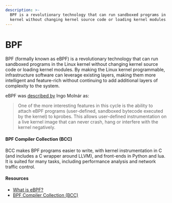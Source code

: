 ```yaml
---
description: >-
  BPF is a revolutionary technology that can run sandboxed programs in the Linux
  kernel without changing kernel source code or loading kernel modules.
---
```


# BPF

BPF \(formally known as eBPF\) is a revolutionary technology that can run sandboxed programs in the Linux kernel without changing kernel source code or loading kernel modules. By making the Linux kernel programmable, infrastructure software can leverage existing layers, making them more intelligent and feature-rich without continuing to add additional layers of complexity to the system.

eBPF was [described by](https://lkml.org/lkml/2015/4/14/232) Ingo Molnár as:

> One of the more interesting features in this cycle is the ability to attach eBPF programs \(user-defined, sandboxed bytecode executed by the kernel\) to kprobes. This allows user-defined instrumentation on a live kernel image that can never crash, hang or interfere with the kernel negatively.



#### BPF Compiler Collection \(BCC\)

BCC makes BPF programs easier to write, with kernel instrumentation in C \(and includes a C wrapper around LLVM\), and front-ends in Python and lua. It is suited for many tasks, including performance analysis and network traffic control.

#### Resources

* [What is eBPF?](https://ebpf.io/what-is-ebpf)
* [BPF Compiler Collection \(BCC\)](https://github.com/iovisor/bcc)

